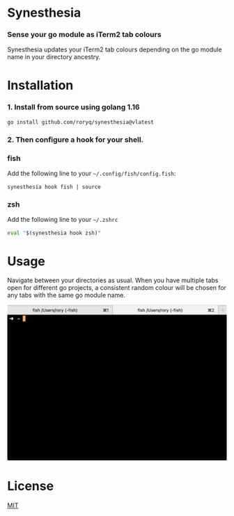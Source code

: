 # Synesthesia
### Sense your go module as iTerm2 tab colours

Synesthesia updates your iTerm2 tab colours depending on the go module name in your directory ancestry.

# Installation
### 1. Install from source using golang 1.16

```
go install github.com/roryq/synesthesia@vlatest
```

### 2. Then configure a hook for your shell.
### fish
Add the following line to your `~/.config/fish/config.fish`:
```fish
synesthesia hook fish | source
```

### zsh
Add the following line to your `~/.zshrc`
```zsh
eval "$(synesthesia hook zsh)"
```

# Usage
Navigate between your directories as usual. When you have multiple tabs open for different go projects, 
a consistent random colour will be chosen for any tabs with the same go module name.

![](demo.gif)

# License
[MIT](LICENSE)
